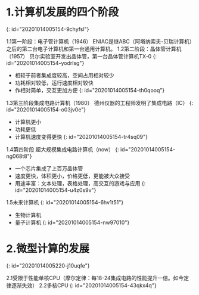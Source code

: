 # 1.计算机发展的四个阶段
{: id="20201014005154-9chyfsl"}

1.1第一阶段：电子管计算机（1946）
ENIAC是继ABC（阿塔纳索夫-贝瑞计算机）之后的第二台电子计算机和第一台通用计算机。
1.2第二阶段：晶体管计算机（1957）
贝尔实验室开发出晶体管，第一台晶体管计算机TX-0
{: id="20201014005154-yodrlsg"}

- 相较于前者集成度较高，空间占用相对较少
- 功耗相对较低，运行速度相对较快
- 作相对简单，交互更加方便
{: id="20201014005154-th0qooq"}

1.3第三阶段集成电路计算机（1980）
德州仪器的工程师发明了集成电路（IC）
{: id="20201014005154-o03jv0e"}

- 计算机更小
- 功耗更低
- 计算机速度变得更快
{: id="20201014005154-tr4sq09"}

1.4第四阶段 超大规模集成电路计算机（now）
{: id="20201014005154-ng068t8"}

- 一个芯片集成了上百万晶体管
- 速度更快，体积更小，价格更低，更能被大众接受
- 用途丰富：文本处理，表格处理，高交互的游戏与应用
{: id="20201014005154-u4z0s9v"}

1.5未来计算机
{: id="20201014005154-6hv1t51"}

- 生物计算机
- 量子计算机
{: id="20201014005154-nw97010"}

# 2.微型计算的发展
{: id="20201014005220-j10uqfe"}

2.1受限于性能单核CPU（摩尔定律：每18-24集成电路的性能提升一倍。如今定律逐渐失效）
2.2多核CPU
{: id="20201014005154-43qkx4q"}
